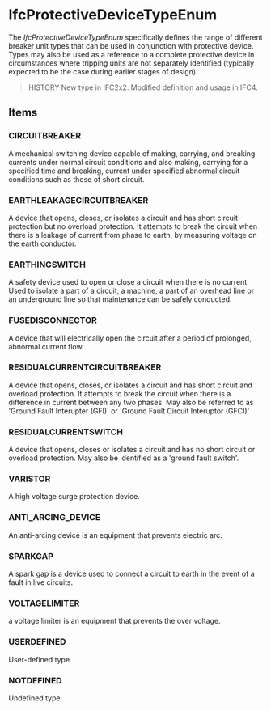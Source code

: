 # IfcProtectiveDeviceTypeEnum

The _IfcProtectiveDeviceTypeEnum_ specifically defines the range of different breaker unit types that can be used in conjunction with protective device. Types may also be used as a reference to a complete protective device in circumstances where tripping units are not separately identified (typically expected to be the case during earlier stages of design).

> HISTORY  New type in IFC2x2. Modified definition and usage in IFC4.

## Items

### CIRCUITBREAKER
A mechanical switching device capable of making, carrying, and breaking currents under normal circuit conditions and also making, carrying for a specified time and breaking, current under specified abnormal circuit conditions such as those of short circuit.

### EARTHLEAKAGECIRCUITBREAKER
A device that opens, closes, or isolates a circuit and has short circuit protection but no overload protection.  It attempts to break the circuit when there is a leakage of current from phase to earth, by measuring voltage on the earth conductor.

### EARTHINGSWITCH
A safety device used to open or close a circuit when there is no current. Used to isolate a part of a circuit, a machine, a part of an overhead line or an underground line so that maintenance can be safely conducted.

### FUSEDISCONNECTOR
A device that will electrically open the circuit after a period of prolonged, abnormal current flow.

### RESIDUALCURRENTCIRCUITBREAKER
A device that opens, closes, or isolates a circuit and has short circuit and overload protection.  It attempts to break the circuit when there is a difference in current between any two phases.  May also be referred to as 'Ground Fault Interupter (GFI)' or 'Ground Fault Circuit Interuptor (GFCI)'

### RESIDUALCURRENTSWITCH
A device that opens, closes or isolates a circuit and has no short circuit or overload protection.  May also be identified as a 'ground fault switch'.

### VARISTOR
A high voltage surge protection device.

### ANTI_ARCING_DEVICE
An anti-arcing device is an equipment that prevents electric arc.

### SPARKGAP
A spark gap is a device used to connect a circuit to earth in the event of a fault in live circuits.

### VOLTAGELIMITER
a voltage limiter is an equipment that prevents the over voltage.

### USERDEFINED
User-defined type.

### NOTDEFINED
Undefined type.
